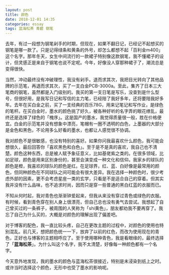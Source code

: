 ```yaml
---
layout: post
title: 颜色
date: 2018-12-01 14:35
categories: essay
tags: 蓝海松茶 青碧 钢笔
---
```


去年，有过一段想为钢笔剁手的时期，但现在，如果不翻日记，已经记不起想买的钢笔是哪一款了。只是记得绿条和黄条的外号，却怎么都想不起「百利金m400」这个名字。那年冬天，女生中间流行的一款裙子特别像这款钢笔，我不懂裙子的设计，但灵感正是来自于钢笔也说不定呢。今年，好像没人穿那种裙子了，潮流总是变得很快。

当然，冲动最终没有冲破理性，我没有剁手。退而求其次，我把目光转向了其他品牌的示范笔，再退而求其次，买了一支白金PCB-3000a。至此，集齐了日本三大笔商的钢笔，虽然都是入门级别的。我买的第一支日笔是写乐，没查到是什么型号，但很好用，是我写日记和写信的主力笔，已经陪了我好多年，还将要陪我好多年。去年在买白金之前，买了一支经典的百乐78G，用来记笔记和写作业，是绿色的笔杆。在买白金时，墨水的颜色挑了好久，被各种好听的名字弄的眼花缭乱，最终还是选择了绿色的「槐序」。这是国产的墨水，我觉得质量很一般，胜在价格便宜。白金的示范笔并没有想象中漂亮，笔帽有一圈不透明的白色，上墨器的大部分是金色和黑色，不论用多么好看的墨水，也都让人感觉很不协调。

我对颜色不是很敏感，也没有特别的喜好。如果你问我最喜欢什么颜色，我可能会想很久，最后回答你「喜欢黑色和白色」。至于是不是真的喜欢，我自己也不清楚。颜色这种东西，总是被人赋予象征意义，比如基佬紫之类的。在很多领域，比如足球，颜色是用来区别身份的，甚至会演变成一种文化和信仰。我家乡的球队的颜色是橙，我喜欢的球队的颜色是红。在足球界，红、蓝、白好像是最常用的颜色，但同种颜色在不同球队之间可能会有很大差异。我在选择一种颜色时，很少考虑外部的因素，更不会考虑星座一类的玄学，只看是不是适合自己的穿着。但其实我并没有什么品味，也不追求时尚，因而只是穿一些普通的黑白红蓝的衣服而已。

不知从何时起，我对青色也渐渐钟爱起来，但我从来没有穿过青色或绿色的衣服。有时候，看到青色穿在别人身上很漂亮，但自己总也没有勇气去尝试。我想起了自己曾买过的一条裤子，被周围的人笑称为「shi黄色」，朋友都劝我不要再穿了。我忘了自己为什么买的，大概是对颜色的理解出现了偏差吧。

对于博客的配色，我一直比较头疼，自己在更改主题的过程中，对颜色的使用也特别混乱。前几天，想把颜色统一一下，放弃了以前的红色，而改为使用现在的青色，正好也与博客的主题相呼应了。至于使用哪种青色，我是看眼缘的，最终选择了「**蓝海松茶**」。为什么叫这个名字，我不太清楚，好像每一种颜色都有一个名字。

今天意外地发现，我的墨水的颜色与蓝海松茶很接近，特别是未浸染到纸上之时。或许当时选择这个颜色，无形中也受了墨水的影响呢。